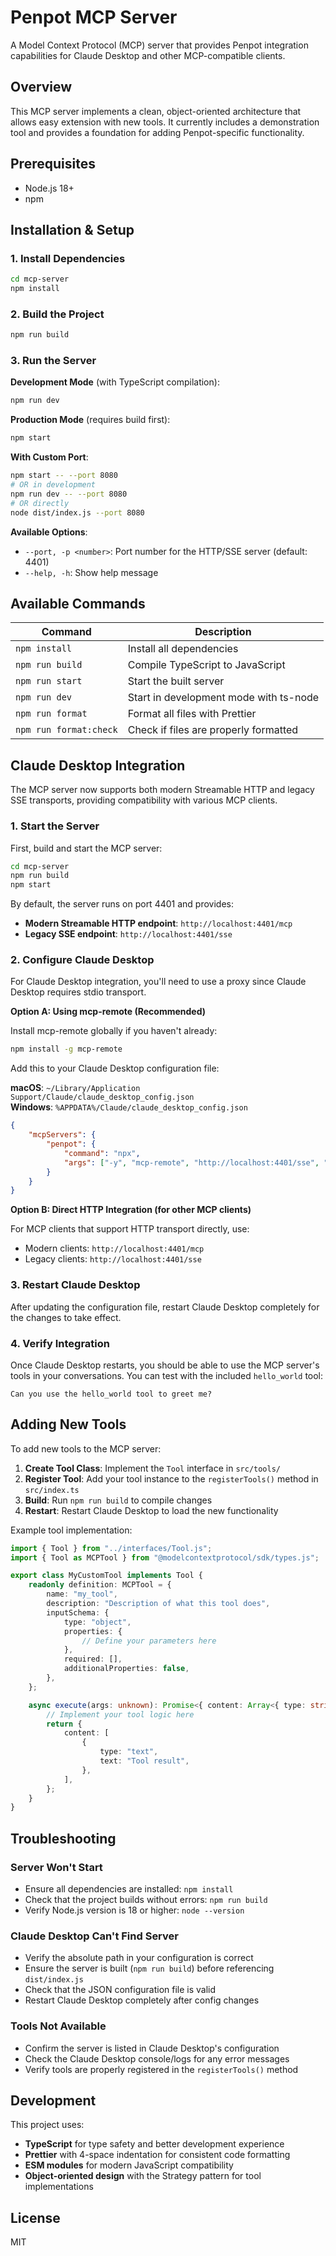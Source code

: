 # Penpot MCP Server

A Model Context Protocol (MCP) server that provides Penpot integration capabilities for Claude Desktop and other MCP-compatible clients.

## Overview

This MCP server implements a clean, object-oriented architecture that allows easy extension with new tools.
It currently includes a demonstration tool and provides a foundation for adding Penpot-specific functionality.

## Prerequisites

- Node.js 18+
- npm

## Installation & Setup

### 1. Install Dependencies

```bash
cd mcp-server
npm install
```

### 2. Build the Project

```bash
npm run build
```

### 3. Run the Server

**Development Mode** (with TypeScript compilation):

```bash
npm run dev
```

**Production Mode** (requires build first):

```bash
npm start
```

**With Custom Port**:

```bash
npm start -- --port 8080
# OR in development
npm run dev -- --port 8080
# OR directly
node dist/index.js --port 8080
```

**Available Options**:

- `--port, -p <number>`: Port number for the HTTP/SSE server (default: 4401)
- `--help, -h`: Show help message

## Available Commands

| Command                | Description                            |
| ---------------------- | -------------------------------------- |
| `npm install`          | Install all dependencies               |
| `npm run build`        | Compile TypeScript to JavaScript       |
| `npm run start`        | Start the built server                 |
| `npm run dev`          | Start in development mode with ts-node |
| `npm run format`       | Format all files with Prettier         |
| `npm run format:check` | Check if files are properly formatted  |

## Claude Desktop Integration

The MCP server now supports both modern Streamable HTTP and legacy SSE transports, providing compatibility with various MCP clients.

### 1. Start the Server

First, build and start the MCP server:

```bash
cd mcp-server
npm run build
npm start
```

By default, the server runs on port 4401 and provides:

- **Modern Streamable HTTP endpoint**: `http://localhost:4401/mcp`
- **Legacy SSE endpoint**: `http://localhost:4401/sse`

### 2. Configure Claude Desktop

For Claude Desktop integration, you'll need to use a proxy since Claude Desktop requires stdio transport.

**Option A: Using mcp-remote (Recommended)**

Install mcp-remote globally if you haven't already:

```bash
npm install -g mcp-remote
```

Add this to your Claude Desktop configuration file:

**macOS**: `~/Library/Application Support/Claude/claude_desktop_config.json`  
**Windows**: `%APPDATA%/Claude/claude_desktop_config.json`

```json
{
    "mcpServers": {
        "penpot": {
            "command": "npx",
            "args": ["-y", "mcp-remote", "http://localhost:4401/sse", "--allow-http"]
        }
    }
}
```

**Option B: Direct HTTP Integration (for other MCP clients)**

For MCP clients that support HTTP transport directly, use:

- Modern clients: `http://localhost:4401/mcp`
- Legacy clients: `http://localhost:4401/sse`

### 3. Restart Claude Desktop

After updating the configuration file, restart Claude Desktop completely for the changes to take effect.

### 4. Verify Integration

Once Claude Desktop restarts, you should be able to use the MCP server's tools in your conversations. You can test with the included `hello_world` tool:

```
Can you use the hello_world tool to greet me?
```

## Adding New Tools

To add new tools to the MCP server:

1. **Create Tool Class**: Implement the `Tool` interface in `src/tools/`
2. **Register Tool**: Add your tool instance to the `registerTools()` method in `src/index.ts`
3. **Build**: Run `npm run build` to compile changes
4. **Restart**: Restart Claude Desktop to load the new functionality

Example tool implementation:

```typescript
import { Tool } from "../interfaces/Tool.js";
import { Tool as MCPTool } from "@modelcontextprotocol/sdk/types.js";

export class MyCustomTool implements Tool {
    readonly definition: MCPTool = {
        name: "my_tool",
        description: "Description of what this tool does",
        inputSchema: {
            type: "object",
            properties: {
                // Define your parameters here
            },
            required: [],
            additionalProperties: false,
        },
    };

    async execute(args: unknown): Promise<{ content: Array<{ type: string; text: string }> }> {
        // Implement your tool logic here
        return {
            content: [
                {
                    type: "text",
                    text: "Tool result",
                },
            ],
        };
    }
}
```

## Troubleshooting

### Server Won't Start

- Ensure all dependencies are installed: `npm install`
- Check that the project builds without errors: `npm run build`
- Verify Node.js version is 18 or higher: `node --version`

### Claude Desktop Can't Find Server

- Verify the absolute path in your configuration is correct
- Ensure the server is built (`npm run build`) before referencing `dist/index.js`
- Check that the JSON configuration file is valid
- Restart Claude Desktop completely after config changes

### Tools Not Available

- Confirm the server is listed in Claude Desktop's configuration
- Check the Claude Desktop console/logs for any error messages
- Verify tools are properly registered in the `registerTools()` method

## Development

This project uses:

- **TypeScript** for type safety and better development experience
- **Prettier** with 4-space indentation for consistent code formatting
- **ESM modules** for modern JavaScript compatibility
- **Object-oriented design** with the Strategy pattern for tool implementations

## License

MIT
